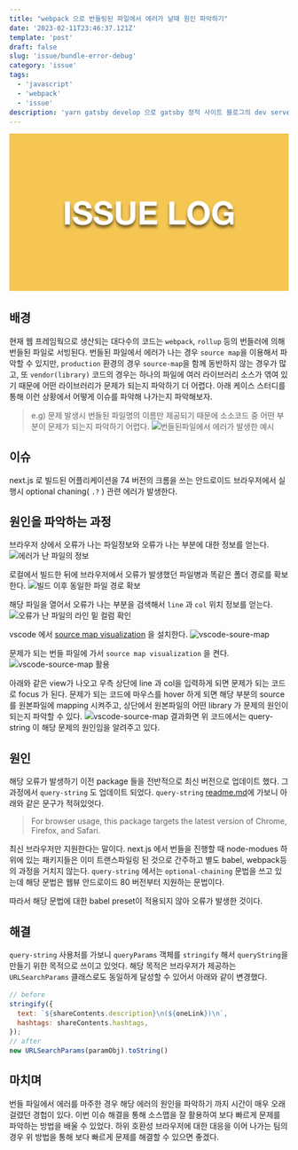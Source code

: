 ```yaml
---
title: "webpack 으로 번들링된 파일에서 에러가 날때 원인 파악하기"
date: '2023-02-11T23:46:37.121Z'
template: 'post'
draft: false
slug: 'issue/bundle-error-debug'
category: 'issue'
tags:
  - 'javascript'
  - 'webpack'
  - 'issue'
description: 'yarn gatsby develop 으로 gatsby 정적 사이트 블로그의 dev server를 실행시켰는데, 계속적으로 Error: getaddrinfo ENOTFOUND localhost 라는 오류가 발생한다. 이를 해결하는 방법을 다룬다.'
---
```

![issue log](../../../static/issue-log.webp)
## 배경

현재 웹 프레임웍으로 생산되는 대다수의 코드는 `webpack`, `rollup` 등의 번들러에 의해 번들된 파일로 서빙된다. 번들된 파일에서 에러가 나는 경우 `source map`을 이용해서 파악할 수 있지만, `production` 환경의 경우 `source-map`을 함께 동반하지 않는 경우가 많고, 또 `vendor(library)` 코드의 경우는 하나의 파일에 여러 라이브러리 소스가 엮여 있기 때문에 어떤 라이브러리가 문제가 되는지 파악하기 더 어렵다.  아래 케이스 스터디를 통해 이런 상황에서 어떻게 이슈를 파악해 나가는지 파악해보자.

> e.g) 문제 발생시 번들된 파일명의 이름만 제공되기 때문에 소소코드 중 어떤 부분이 문제가 되는지 파악하기 어렵다.
> ![번들된파일에서 에러가 발생한 예시](https://imgur.com/p1YScrq.png)

## 이슈

next.js 로 빌드된 어플리케이션을 74 버전의 크롬을 쓰는 안드로이드 브라우저에서 실행시 optional chaning( `.?` ) 관련 에러가 발생한다.

## 원인을 파악하는 과정

브라우저 상에서 오류가 나는 파일정보와 오류가 나는 부분에 대한 정보를 얻는다.
![에러가 난 파일의 정보](https://imgur.com/e0IEXHi.png)

로컬에서 빌드한 뒤에 브라우저에서 오류가 발생했던 파일병과 똑같은 폴더 경로를 확보한다.
![빌드 이후 동일한 파일 경로 확보](https://imgur.com/3m1oOgj.png)

해당 파일을 열어서 오류가 나는 부분을 검색해서 `line` 과 `col` 위치 정보를 얻는다.
![오류가 난 파일의 라인 밑 컬럼 확인](https://imgur.com/YK5xzGs.png)

vscode 에서 [source map visualization](https://marketplace.visualstudio.com/items?itemName=larshp.vscode-source-map) 을 설치한다.
![vscode-soure-map](https://imgur.com/Ye4CA5M.png)

문제가 되는 번들 파일에 가서 `source map visualization` 을 켠다.
![vscode-source-map 활용](https://imgur.com/NVvjAYb.png)

아래와 같은 view가 나오고 우측 상단에 line 과 col을 입력하게 되면 문제가 되는 코드로 focus 가 된다. 문제가 되는 코드에 마우스를 hover 하게 되면 해당 부분의 source를 원본파일에 mapping 시켜주고, 상단에서 원본파일의 어떤 library 가 문제의 원인이 되는지 파악할 수 있다.
![vscode-source-map 결과화면](https://imgur.com/wWoZJbb.png)
위 코드에서는 query-string 이 해당 문제의 원인임을 알려주고 있다.

## 원인

해당 오류가 발생하기 이전 package 들을 전반적으로 최신 버전으로 업데이트 했다. 그 과정에서 `query-string` 도 업데이트 되었다. `query-string` [readme.md](https://github.com/sindresorhus/query-string)에 가보니 아래와 같은 문구가 적혀있엇다.
> For browser usage, this package targets the latest version of Chrome, Firefox, and Safari.

최신 브라우저만 지원한다는 말이다. next.js 에서 번들을 진행할 때 node-modues 하위에 있는 패키지들은 이미 트랜스파일링 된 것으로 간주하고 별도 babel, webpack등의 과정을 거치지 않는다. `query-string` 에서는  `optional-chaining` 문법을 쓰고 있는데 해당 문법은 웹뷰 안드로이드 80 버전부터 지원하는 문법이다.

따라서 해당 문법에 대한 babel preset이 적용되지 않아 오류가 발생한 것이다.

## 해결

`query-string` 사용처를 가보니 `queryParams` 객체를 `stringify` 해서 `queryString`을 만들기 위한 목적으로 쓰이고 있엇다. 해당 목적은 브라우저가 제공하는 `URLSearchParams` 클래스로도 동일하게 달성할 수 있어서 아래와 같이 변경했다.

```js
// before
stringify({
  text: `${shareContents.description}\n(${oneLink})\n`,
  hashtags: shareContents.hashtags,
});
// after
new URLSearchParams(paramObj).toString()
```

## 마치며

번들 파일에서 에러를 마주한 경우 해당 에러의 원인을 파악하기 까지 시간이 매우 오래 걸렸던 경헙이 있다. 이번 이슈 해결을 통해 소스맵을 잘 활용하여 보다 빠르게 문제를 파악하는 방법을 배울 수 있었다. 하위 호환성 브라우저에 대한 대응을 이어 나가는 팀의 경우 위 방법을 통해 보다 빠르게 문제를 해결할 수 있으면 좋겠다.
